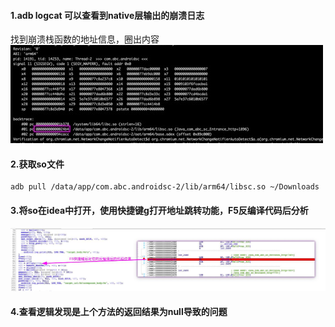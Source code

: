 #### 1.adb logcat 可以查看到native层输出的崩溃日志  
找到崩溃栈函数的地址信息，圈出内容
![](./images/使用ida定位分析native崩溃代码-01.jpg)
#### 2.获取so文件
```
adb pull /data/app/com.abc.androidsc-2/lib/arm64/libsc.so ~/Downloads
```
#### 3.将so在idea中打开，使用快捷键g打开地址跳转功能，F5反编译代码后分析
![](./images/使用ida定位分析native崩溃代码-02.jpg)

#### 4.查看逻辑发现是上个方法的返回结果为null导致的问题